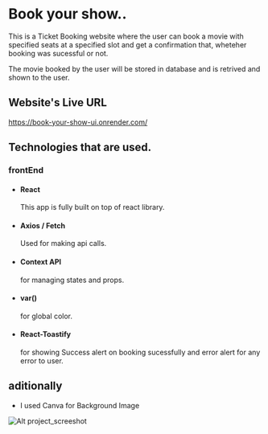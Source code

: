 # Book your show..

This is a Ticket Booking website where the user can book a movie with specified seats at a specified slot and get a confirmation that, wheteher booking was sucessful or not.

The movie booked by the user will be stored in database and is retrived and shown to the user.


## Website's Live URL  
  https://book-your-show-ui.onrender.com/  


## Technologies that are used.

### frontEnd
- #### React  
    This app is fully built on top of react library.
- #### Axios / Fetch
    Used for making api calls.
- #### Context API
    for managing states and props.
- #### var()
    for global color.
- #### React-Toastify
    for showing Success alert on booking sucessfully  and error alert for any error to user.
## aditionally 
-   I used Canva for Background Image

![Alt project_screeshot](https://drive.google.com/file/d/1Ux-F_xw_A6dJu5FEVQV948dpvKze4OIx/view?usp=sharing)

